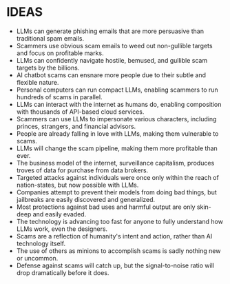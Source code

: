 # IDEAS
* LLMs can generate phishing emails that are more persuasive than traditional spam emails.
* Scammers use obvious scam emails to weed out non-gullible targets and focus on profitable marks.
* LLMs can confidently navigate hostile, bemused, and gullible scam targets by the billions.
* AI chatbot scams can ensnare more people due to their subtle and flexible nature.
* Personal computers can run compact LLMs, enabling scammers to run hundreds of scams in parallel.
* LLMs can interact with the internet as humans do, enabling composition with thousands of API-based cloud services.
* Scammers can use LLMs to impersonate various characters, including princes, strangers, and financial advisors.
* People are already falling in love with LLMs, making them vulnerable to scams.
* LLMs will change the scam pipeline, making them more profitable than ever.
* The business model of the internet, surveillance capitalism, produces troves of data for purchase from data brokers.
* Targeted attacks against individuals were once only within the reach of nation-states, but now possible with LLMs.
* Companies attempt to prevent their models from doing bad things, but jailbreaks are easily discovered and generalized.
* Most protections against bad uses and harmful output are only skin-deep and easily evaded.
* The technology is advancing too fast for anyone to fully understand how LLMs work, even the designers.
* Scams are a reflection of humanity's intent and action, rather than AI technology itself.
* The use of others as minions to accomplish scams is sadly nothing new or uncommon.
* Defense against scams will catch up, but the signal-to-noise ratio will drop dramatically before it does.
